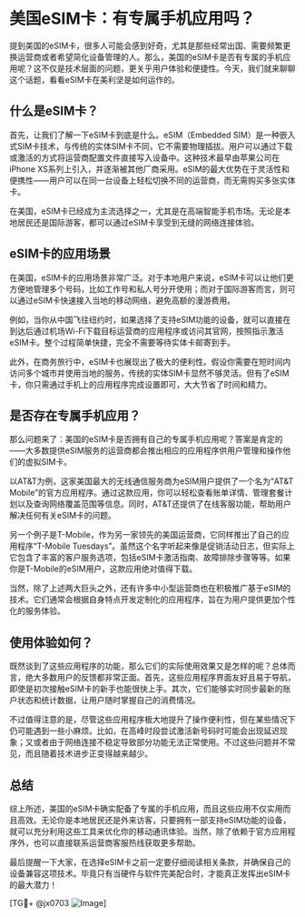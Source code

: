 # 美国eSIM卡：有专属手机应用吗？

提到美国的eSIM卡，很多人可能会感到好奇，尤其是那些经常出国、需要频繁更换运营商或者希望简化设备管理的人。那么，美国的eSIM卡是否有专属的手机应用呢？这不仅是技术层面的问题，更关乎用户体验和便捷性。今天，我们就来聊聊这个话题，看看eSIM卡在美利坚是如何运作的。

## 什么是eSIM卡？

首先，让我们了解一下eSIM卡到底是什么。eSIM（Embedded SIM）是一种嵌入式SIM卡技术，与传统的实体SIM卡不同，它不需要物理插拔。用户可以通过下载或激活的方式将运营商配置文件直接写入设备中。这种技术最早由苹果公司在iPhone XS系列上引入，并逐渐被其他厂商采用。eSIM的最大优势在于灵活性和便携性——用户可以在同一台设备上轻松切换不同的运营商，而无需购买多张实体卡。

在美国，eSIM卡已经成为主流选择之一，尤其是在高端智能手机市场。无论是本地居民还是国际游客，都可以通过eSIM卡享受到无缝的网络连接体验。

## eSIM卡的应用场景

在美国，eSIM卡的应用场景非常广泛。对于本地用户来说，eSIM卡可以让他们更方便地管理多个号码，比如工作号和私人号分开使用；而对于国际游客而言，则可以通过eSIM卡快速接入当地的移动网络，避免高额的漫游费用。

例如，当你从中国飞往纽约时，如果选择了支持eSIM功能的设备，就可以直接在到达后通过机场Wi-Fi下载目标运营商的应用程序或访问其官网，按照指示激活eSIM卡。整个过程简单快捷，完全不需要等待实体卡邮寄到手。

此外，在商务旅行中，eSIM卡也展现出了极大的便利性。假设你需要在短时间内访问多个城市并使用当地的服务，传统的实体SIM卡显然不够灵活。但有了eSIM卡，你只需通过手机上的应用程序完成设置即可，大大节省了时间和精力。

## 是否存在专属手机应用？

那么问题来了：美国的eSIM卡是否拥有自己的专属手机应用呢？答案是肯定的——大多数提供eSIM服务的运营商都会推出相应的应用程序供用户管理和操作他们的虚拟SIM卡。

以AT&T为例，这家美国最大的无线通信服务商为eSIM用户提供了一个名为“AT&T Mobile”的官方应用程序。通过这款应用，你可以轻松查看账单详情、管理套餐计划以及查询网络覆盖范围等信息。同时，AT&T还提供了在线客服功能，帮助用户解决任何有关eSIM卡的问题。

另一个例子是T-Mobile，作为另一家领先的美国运营商，它同样推出了自己的应用程序“T-Mobile Tuesdays”。虽然这个名字听起来像是促销活动日志，但实际上它包含了丰富的客户服务选项，包括eSIM卡激活指南、故障排除步骤等等。如果你是T-Mobile的eSIM用户，这款应用绝对值得下载。

当然，除了上述两大巨头之外，还有许多中小型运营商也在积极推广基于eSIM的技术。它们通常会根据自身特点开发定制化的应用程序，旨在为用户提供更加个性化的服务体验。

## 使用体验如何？

既然谈到了这些应用程序的功能，那么它们的实际使用效果又是怎样的呢？总体而言，绝大多数用户的反馈都非常正面。首先，这些应用程序界面友好且易于导航，即使是初次接触eSIM卡的新手也能很快上手。其次，它们能够实时同步最新的账户状态和统计数据，让用户随时掌握自己的消费情况。

不过值得注意的是，尽管这些应用程序极大地提升了操作便利性，但在某些情况下仍可能遇到一些小麻烦。比如，在高峰时段尝试激活新号码时可能会出现延迟现象；又或者由于网络连接不稳定导致部分功能无法正常使用。不过这些问题并不常见，而且随着技术进步正变得越来越少。

## 总结

综上所述，美国的eSIM卡确实配备了专属的手机应用，而且这些应用不仅实用而且高效。无论你是本地居民还是外来访客，只要拥有一部支持eSIM功能的设备，就可以充分利用这些工具来优化你的移动通讯体验。当然，除了依赖于官方应用程序外，也可以直接联系运营商客服热线获取更多帮助。

最后提醒一下大家，在选择eSIM卡之前一定要仔细阅读相关条款，并确保自己的设备兼容这项技术。毕竟只有当硬件与软件完美配合时，才能真正发挥出eSIM卡的最大潜力！

[TG💪+ @jx0703 ![Image](https://github.com/user-attachments/assets/dbca1d08-cadb-493c-b0ec-ad6f7a83f270)]